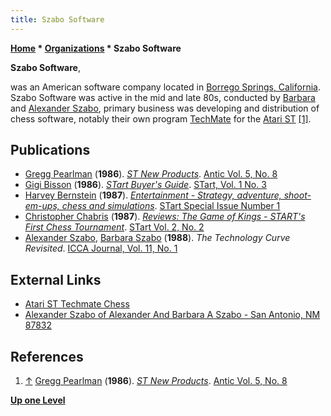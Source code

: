```yaml
---
title: Szabo Software
---
```

**[Home](Home "Home") \* [Organizations](Organizations "Organizations") \* Szabo Software**


**Szabo Software**,  

was an American software company located in [Borrego Springs, California](https://en.wikipedia.org/wiki/Borrego_Springs,_California). 
Szabo Software was active in the mid and late 80s, conducted by [Barbara](Barbara_Szabo "Barbara Szabo") and [Alexander Szabo](Alexander_Szabo "Alexander Szabo"), 
primary business was developing and distribution of chess software, notably their own program [TechMate](TechMate "TechMate") for the [Atari ST](Atari_ST "Atari ST") <a id="cite-note-1" href="#cite-ref-1">[1]</a>. 



## Publications


* [Gregg Pearlman](https://www.linkedin.com/in/greggpearlman) (**1986**). *[ST New Products](https://www.atarimagazines.com/v5n8/STNewProducts.html)*. [Antic Vol. 5, No. 8](https://www.atarimagazines.com/index/?issue=v5n8)
* [Gigi Bisson](https://www.atarimagazines.com/index/index.php?author=Gigi+Bisson&mag=antic) (**1986**). *[STart Buyer's Guide](https://www.atarimagazines.com/startv1n3/STBuyersGuide.html)*. [STart, Vol. 1 No. 3](https://www.atarimagazines.com/index/?issue=startv1n3)
* [Harvey Bernstein](https://www.atarimagazines.com/index/index.php?author=Harvey+Bernstein&mag=antic) (**1987**). *[Entertainment - Strategy, adventure, shoot-em-ups, chess and simulations](https://www.atarimagazines.com/startspe1/entertainment.html)*. [STart Special Issue Number 1](https://www.atarimagazines.com/index/?issue=startspe1)
* [Christopher Chabris](Christopher_Chabris "Christopher Chabris") (**1987**). *[Reviews: The Game of Kings - START's First Chess Tournament](https://www.atarimagazines.com/startv2n2/chess.html)*. [STart Vol. 2, No. 2](https://www.atarimagazines.com/index/?issue=startv2n2)
* [Alexander Szabo](Alexander_Szabo "Alexander Szabo"), [Barbara Szabo](Barbara_Szabo "Barbara Szabo") (**1988**). *The Technology Curve Revisited*. [ICCA Journal, Vol. 11, No. 1](ICGA_Journal#11_1 "ICGA Journal")


## External Links


* [Atari ST Techmate Chess](http://www.atarimania.com/game-atari-st-techmate-chess_10488.html)
* [Alexander Szabo of Alexander And Barbara A Szabo - San Antonio, NM 87832](https://www.newmexicobids.us/new-mexico-contractors/contractor-5388283-ALEXANDER-AND-BARBAR.htm)


## References


1. <a id="cite-ref-1" href="#cite-note-1">↑</a> [Gregg Pearlman](https://www.linkedin.com/in/greggpearlman) (**1986**). *[ST New Products](https://www.atarimagazines.com/v5n8/STNewProducts.html)*. [Antic Vol. 5, No. 8](https://www.atarimagazines.com/index/?issue=v5n8)

**[Up one Level](Organizations "Organizations")**







 
